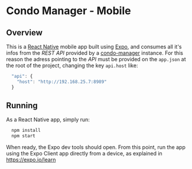 # Condo Manager - Mobile

## Overview

This is a [React Native](https://facebook.github.io/react-native) mobile app built using [Expo](https://expo.io), and consumes all it's infos from the _REST API_ provided by a [condo-manager](https://github.com/LittleDarthOne/condo-manager) instance. For this reason the adress pointing to the _API_ must be provided on the `app.json` at the root of the project, changing the key `api.host` like:

```javascript
  "api": {
    "host": "http://192.168.25.7:8989"
  }
```

## Running

As a React Native app, simply run:

```javascript
  npm install
  npm start
```

When ready, the Expo dev tools should open. From this point, run the app using the Expo Client app directly from a device, as explained in https://expo.io/learn
